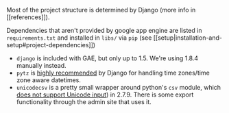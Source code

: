 Most of the project structure is determined by Django (more info in [[references]]).

Dependencies that aren't provided by google app engine are listed in `requirements.txt` and installed in `libs/` via `pip` (see [[setup|installation-and-setup#project-dependencies]])  
- `django` is included with GAE, but only up to 1.5. We're using 1.8.4 manually instead.
- `pytz` is [highly recommended](https://docs.djangoproject.com/en/1.8/topics/i18n/timezones/) by Django for handling time zones/time zone aware datetimes.
- `unicodecsv` is a pretty small wrapper around python's `csv` module, which [does not support Unicode input](https://docs.python.org/2/library/csv.html)) in 2.7.9. There is some export functionality through the admin site that uses it.
